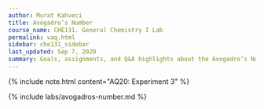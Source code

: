 ```yaml
---
author: Murat Kahveci
title: Avogadro’s Number
course_name: CHE131. General Chemistry I Lab
permalink: vaq.html
sidebar: che131_sidebar
last_updated: Sep 7, 2020
summary: Goals, assignments, and Q&A highlights about the Avogadro’s Number Experiment.
---
```

{% include note.html content="AQ20: Experiment 3" %}

{% include labs/avogadros-number.md %}